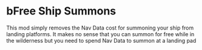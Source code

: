 # bFree Ship Summons

This mod simply removes the Nav Data cost for summoning your ship from landing platforms.  It makes no sense that you can summon for free while in the wilderness but you need to spend Nav Data to summon at a landing pad
